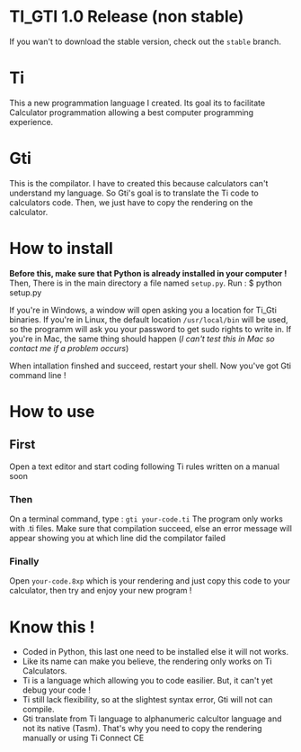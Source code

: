 # TI_GTI 1.0 Release (non stable)

If you wan't to download the stable version, check out the `stable` branch.

# Ti

This a new programmation language I created.
Its goal its to facilitate Calculator programmation allowing
a best computer programming experience.


# Gti

This is the compilator.
I have to created this because calculators can't understand
my language. So Gti's goal is to translate the Ti code to
calculators code. Then, we just have to copy the rendering
on the calculator.

# How to install

**Before this, make sure that Python is already installed in your computer !**
Then,
There is in the main directory a file named `setup.py`. Run :
$ python setup.py

If you're in Windows, a window will open asking you a location for Ti_Gti binaries.
If you're in Linux, the default location `/usr/local/bin` will be used,
so the programm will ask you your password to get sudo rights to write in.
If you're in Mac, the same thing should happen (*I can't test this in Mac so contact me if a problem occurs*)

When intallation finshed and succeed, restart your shell.
Now you've got Gti command line !

# How to use

## First

Open a text editor and start coding following Ti rules
written on a manual soon

### Then

On a terminal command, type : `gti your-code.ti`
The program only works with .ti files.
Make sure that compilation succeed, else an error message
will appear showing you at which line did the compilator failed

### Finally

Open `your-code.8xp` which is your rendering and just copy this
code to your calculator, then try and enjoy your new program !

# Know this !
- Coded in Python, this last one need to be installed else it will not works.
- Like its name can make you believe, the rendering only works on Ti Calculators.
- Ti is a language which allowing you to code easilier. But, it can't yet debug your code !
- Ti still lack flexibility, so at the slightest syntax error, Gti will not can compile.
- Gti translate from Ti language to alphanumeric calcultor language and not its native (Tasm). That's why you need to copy the rendering manually or using Ti Connect CE
